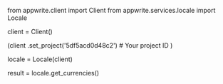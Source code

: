 from appwrite.client import Client
from appwrite.services.locale import Locale

client = Client()

(client
  .set_project('5df5acd0d48c2') # Your project ID
)

locale = Locale(client)

result = locale.get_currencies()
